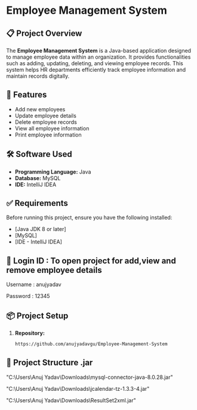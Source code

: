 # Employee Management System

## 📋 Project Overview

The **Employee Management System** is a Java-based application designed to manage employee data within an organization. It provides functionalities such as adding, updating, deleting, and viewing employee records. This system helps HR departments efficiently track employee information and maintain records digitally.

## 🚀 Features

- Add new employees
- Update employee details
- Delete employee records
- View all employee information
- Print employee information

## 🛠️ Software Used

- **Programming Language:** Java
- **Database:** MySQL 
- **IDE:** IntelliJ IDEA 
## ✅ Requirements

Before running this project, ensure you have the following installed:

- [Java JDK 8 or later]
- [MySQL]
- [IDE - IntelliJ IDEA]

## 🔐 Login ID : To open project for add,view and remove employee details 
Username : anujyadav

Password : 12345 

## 📦 Project Setup

1. **Repository:**
   ```bash
   https://github.com/anujyadavgu/Employee-Management-System 

## 📁 Project Structure .jar 
"C:\Users\Anuj Yadav\Downloads\mysql-connector-java-8.0.28.jar"

"C:\Users\Anuj Yadav\Downloads\jcalendar-tz-1.3.3-4.jar"

"C:\Users\Anuj Yadav\Downloads\ResultSet2xml.jar"

 

